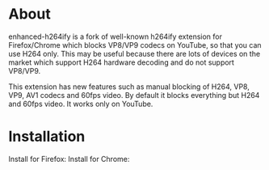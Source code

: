 # About
enhanced-h264ify is a fork of well-known h264ify extension for Firefox/Chrome which blocks VP8/VP9 codecs on YouTube, so that you can use H264 only. This may be useful because there are lots of devices on the market which support H264 hardware decoding and do not support VP8/VP9.

This extension has new features such as manual blocking of H264, VP8, VP9, AV1 codecs and 60fps video. By default it blocks everything but H264 and 60fps video.
It works only on YouTube.

# Installation
Install for Firefox:
Install for Chrome:

